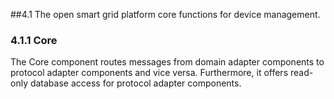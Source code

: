 ##4.1 The open smart grid platform core functions for device management.

### 4.1.1 Core

The Core component routes messages from domain adapter components to protocol adapter components and vice versa. Furthermore, it offers read-only database access for protocol adapter components.
